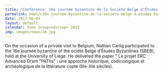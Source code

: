 ```yaml
---
title: "Conference: 16e journée byzantine de la Société Belge d'Études Byzantines"
permalink: news/c16e-journee-byzantine-de-la-societe-belge-d-etudes-byzantines
date: 2017-06-03
layout: default
calendar: June 2<sup>nd</sup> 2017
img: images/news/26.jpg
---
```


On the occasion of a private visit to Belgium, Nathan Carlig participated to the 16e journée byzantine of the ociété Belge d'Études Byzantines (SBEB), held at the University of Liège. He delivered the paper " Le projet ERC Advanced Grant "PAThs" : une approche historique, codicologique et archéologique de la littérature copte (IIIe-XIe siècles).
